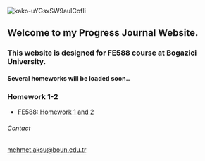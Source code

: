 ![kako-uYGsxSW9auICofIi](https://user-images.githubusercontent.com/49394063/141639464-771c2d1a-a041-4b85-b16d-817d036e6a9e.png)

## Welcome to my Progress Journal Website. 




### This website is designed for FE588 course at Bogazici University.





#### Several homeworks will be loaded soon..



### Homework 1-2
* [FE588: Homework 1 and 2](https://github.com/BU-FE-588/fall21-MehmettAksuu/blob/4c0b2561256930ee9cac9c2ec0f0300b8b944634/Homework%201-2.ipynb)

###### Contact
mehmet.aksu@boun.edu.tr
